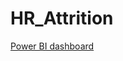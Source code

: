 # HR_Attrition

[Power BI dashboard]([url](https://fiinratings-my.sharepoint.com/:u:/g/personal/thuy_nguyen_fiingroup_vn/ERm-O3WLSzVLvS9Octqip9ABhfKEgf6QFuG3rpU12dUTtg?e=84RwAx)
)

